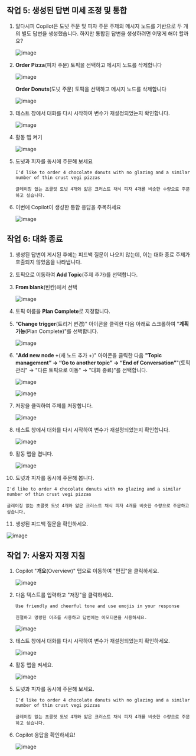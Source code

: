 ## 작업 5: 생성된 답변 미세 조정 및 통합

1. 알다시피 Copilot은 도넛 주문 및 피자 주문 주제의 메시지 노드를 기반으로 두 개의 별도 답변을 생성했습니다. 하지만 통합된 답변을 생성하려면 어떻게 해야 할까요?

    ![image](https://github.com/user-attachments/assets/5bafbe76-33be-4e42-9109-df8026d74fb6)

2. **Order Pizza**(피자 주문) 토픽을 선택하고 메시지 노드를 삭제합니다

   ![image](https://github.com/user-attachments/assets/c5cc4d04-b991-49b6-8737-8e23fc1c8aa7)


   **Order Donuts**(도넛 주문) 토픽을 선택하고 메시지 노드를 삭제합니다

   ![image](https://github.com/user-attachments/assets/72b050df-0e87-4a0f-853b-9824fcc9c80b)


4. 테스트 창에서 대화를 다시 시작하여 변수가 재설정되었는지 확인합니다.

   ![image](https://github.com/user-attachments/assets/7a0346af-dd0f-4931-adef-417b99591c51)

5. 활동 맵 켜기

   ![image](https://github.com/user-attachments/assets/73d3d7eb-a3d0-4004-bdec-b4a6c1884cd2)


6. 도넛과 피자를 동시에 주문해 보세요

   ```
   I'd like to order 4 chocolate donuts with no glazing and a similar number of thin crust vegi pizzas
   ```
   ```
   글레이징 없는 초콜릿 도넛 4개와 얇은 크러스트 채식 피자 4개를 비슷한 수량으로 주문하고 싶습니다.
   ```

7. 이번에 Copilot이 생성한 통합 응답을 주목하세요

   ![image](https://github.com/user-attachments/assets/2a7a2eca-a5ec-4952-8603-5182ae3a8ff1)


## 작업 6: 대화 종료
1. 생성된 답변이 게시된 후에는 피드백 질문이 나오지 않는데, 이는 대화 종료 주제가 호출되지 않았음을 나타냅니다.

2. 토픽으로 이동하여 **Add Topic**(주제 추가)를 선택합니다.

3. **From blank**(빈칸)에서 선택

   ![image](https://github.com/user-attachments/assets/b98092bb-6742-46c5-8b26-b84df04b222c)

4. 토픽 이름을 **Plan Complete**로 지정합니다.

5. "**Change trigger**(트리거 변경)" 아이콘을 클릭한 다음 아래로 스크롤하여 "**계획 가능**(Plan Complete)"를 선택합니다.

   ![image](https://github.com/user-attachments/assets/fdf4a55c-210c-495f-af98-e90c41bfb1eb)

6. "**Add new node +**(새 노드 추가 +)" 아이콘을 클릭한 다음 **"Topic management” → “Go to another topic” → “End of 
Conversation”**"(토픽 관리" → "다른 토픽으로 이동" → "대화 종료)"를 선택합니다.

   ![image](https://github.com/user-attachments/assets/02d0417b-c1b3-4f51-af1d-0736152c7c4e)

   ![image](https://github.com/user-attachments/assets/1f3762bc-a2f1-47e5-890d-a79dcee41d9c)

7. 저장을 클릭하여 주제를 저장합니다.

   ![image](https://github.com/user-attachments/assets/72e6070a-87b9-48f6-a427-199d7bdd275e)

8. 테스트 창에서 대화를 다시 시작하여 변수가 재설정되었는지 확인합니다.

   ![image](https://github.com/user-attachments/assets/d2b90383-ea6c-4c1a-acfa-08672e96e79f)

9. 활동 맵을 켭니다.

   ![image](https://github.com/user-attachments/assets/0bec2c80-eeef-4002-abeb-8630fb1c175f)

10. 도넛과 피자를 동시에 주문해 봅니다.

   ```
   I'd like to order 4 chocolate donuts with no glazing and a similar number of thin crust vegi pizzas
   ```
```
글레이징 없는 초콜릿 도넛 4개와 얇은 크러스트 채식 피자 4개를 비슷한 수량으로 주문하고 싶습니다.
```

11. 생성된 피드백 질문을 확인하세요.

   ![image](https://github.com/user-attachments/assets/4bd1f556-7cbe-4b52-b3e7-11160cb2c17a)


## 작업 7: 사용자 지정 지침
1. Copilot "**개요**(Overview)" 탭으로 이동하여 "편집"을 클릭하세요.

   ![image](https://github.com/user-attachments/assets/38f3657a-7c92-470b-8855-3ad8cba25d94)

2. 다음 텍스트를 입력하고 "저장"을 클릭하세요.

   ```
   Use friendly and cheerful tone and use emojis in your response
   ```
   ```
   친절하고 명랑한 어조를 사용하고 답변에는 이모티콘을 사용하세요.
   ```

   ![image](https://github.com/user-attachments/assets/61df49e8-73a2-4449-bd38-c67d9a61fa65)

3. 테스트 창에서 대화를 다시 시작하여 변수가 재설정되었는지 확인하세요.

   ![image](https://github.com/user-attachments/assets/a5e15887-4ee2-4c0e-b706-b9190ff0ffc7)


4. 활동 맵을 켜세요.

   ![image](https://github.com/user-attachments/assets/2d58ddaf-ff76-4ce1-93f2-633a97376b99)


5. 도넛과 피자를 동시에 주문해 보세요.

   ```
   I'd like to order 4 chocolate donuts with no glazing and a similar number of thin crust vegi pizzas
   ```
   ```
   글레이징 없는 초콜릿 도넛 4개와 얇은 크러스트 채식 피자 4개를 비슷한 수량으로 주문하고 싶습니다.
   ```

6. Copilot 응답을 확인하세요!

   ![image](https://github.com/user-attachments/assets/80c5207c-abd1-4efa-acbb-307eb8a13cc8)

